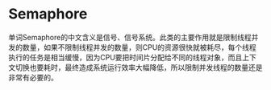 # Semaphore
单词Semaphore的中文含义是信号、信号系统。此类的主要作用就是限制线程并发的数量，如果不限制线程并发的数量，则CPU的资源很快就被耗尽，每个线程执行的任务是相当缓慢，因为CPU要把时间片分配给不同的线程对象，而且上下文切换也要耗时，最终造成系统运行效率大幅降低，所以限制并发线程的数量还是非常有必要的。